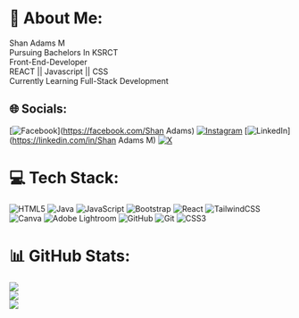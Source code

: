 # 💫 About Me:
Shan Adams M<br>Pursuing Bachelors In KSRCT<br>Front-End-Developer<br>REACT || Javascript || CSS<br>Currently Learning Full-Stack Development<br>


## 🌐 Socials:
[![Facebook](https://img.shields.io/badge/Facebook-%231877F2.svg?logo=Facebook&logoColor=white)](https://facebook.com/Shan Adams) [![Instagram](https://img.shields.io/badge/Instagram-%23E4405F.svg?logo=Instagram&logoColor=white)](https://instagram.com/_adams_.45) [![LinkedIn](https://img.shields.io/badge/LinkedIn-%230077B5.svg?logo=linkedin&logoColor=white)](https://linkedin.com/in/Shan Adams M) [![X](https://img.shields.io/badge/X-black.svg?logo=X&logoColor=white)](https://x.com/AdamsS045) 

# 💻 Tech Stack:
![HTML5](https://img.shields.io/badge/html5-%23E34F26.svg?style=for-the-badge&logo=html5&logoColor=white) ![Java](https://img.shields.io/badge/java-%23ED8B00.svg?style=for-the-badge&logo=openjdk&logoColor=white) ![JavaScript](https://img.shields.io/badge/javascript-%23323330.svg?style=for-the-badge&logo=javascript&logoColor=%23F7DF1E) ![Bootstrap](https://img.shields.io/badge/bootstrap-%238511FA.svg?style=for-the-badge&logo=bootstrap&logoColor=white) ![React](https://img.shields.io/badge/react-%2320232a.svg?style=for-the-badge&logo=react&logoColor=%2361DAFB) ![TailwindCSS](https://img.shields.io/badge/tailwindcss-%2338B2AC.svg?style=for-the-badge&logo=tailwind-css&logoColor=white) ![Canva](https://img.shields.io/badge/Canva-%2300C4CC.svg?style=for-the-badge&logo=Canva&logoColor=white) ![Adobe Lightroom](https://img.shields.io/badge/Adobe%20Lightroom-31A8FF.svg?style=for-the-badge&logo=Adobe%20Lightroom&logoColor=white) ![GitHub](https://img.shields.io/badge/github-%23121011.svg?style=for-the-badge&logo=github&logoColor=white) ![Git](https://img.shields.io/badge/git-%23F05033.svg?style=for-the-badge&logo=git&logoColor=white) ![CSS3](https://img.shields.io/badge/css3-%231572B6.svg?style=for-the-badge&logo=css3&logoColor=white)
# 📊 GitHub Stats:
![](https://github-readme-stats.vercel.app/api?username=adams045&theme=dark&hide_border=false&include_all_commits=false&count_private=false)<br/>
![](https://github-readme-streak-stats.herokuapp.com/?user=adams045&theme=dark&hide_border=false)<br/>
![](https://github-readme-stats.vercel.app/api/top-langs/?username=adams045&theme=dark&hide_border=false&include_all_commits=false&count_private=false&layout=compact)

<!-- Proudly created with GPRM ( https://gprm.itsvg.in ) -->
